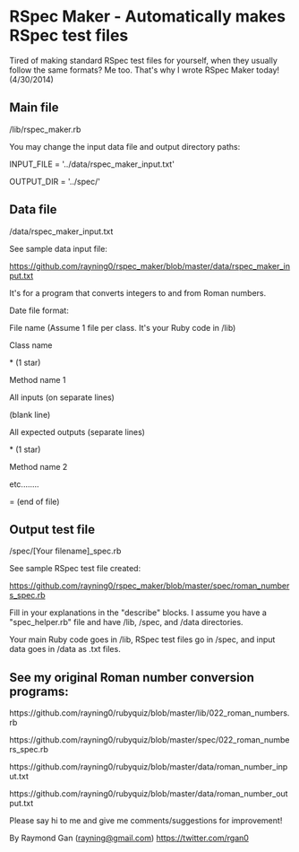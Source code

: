 RSpec Maker - Automatically makes RSpec test files
==================================================

Tired of making standard RSpec test files for yourself, when they usually follow the same formats? Me too. That's why I wrote RSpec Maker today! (4/30/2014)

## Main file

/lib/rspec_maker.rb

You may change the input data file and output directory paths:

<p>INPUT_FILE = '../data/rspec_maker_input.txt'</p>
<p>OUTPUT_DIR = '../spec/'</p>

## Data file

/data/rspec_maker_input.txt

See sample data input file:

https://github.com/rayning0/rspec_maker/blob/master/data/rspec_maker_input.txt

It's for a program that converts integers to and from Roman numbers.

Date file format:

<p>File name (Assume 1 file per class. It's your Ruby code in /lib)</p>
<p>Class name</p>
<p>* (1 star)</p>
<p>Method name 1</p>
<p>All inputs (on separate lines)</p>
<p>(blank line)</p>
<p>All expected outputs (separate lines)</p>
<p>* (1 star)</p>
<p>Method name 2</p>
<p>etc........</p>
<p>= (end of file)</p>

## Output test file

/spec/[Your filename]_spec.rb

See sample RSpec test file created:

https://github.com/rayning0/rspec_maker/blob/master/spec/roman_numbers_spec.rb

Fill in your explanations in the "describe" blocks. I assume you have a "spec_helper.rb" file and have /lib, /spec, and /data directories.

Your main Ruby code goes in /lib, RSpec test files go in /spec, and input data goes in /data as .txt files.

## See my original Roman number conversion programs:

<p>https://github.com/rayning0/rubyquiz/blob/master/lib/022_roman_numbers.rb</p>
<p>https://github.com/rayning0/rubyquiz/blob/master/spec/022_roman_numbers_spec.rb</p>
<p>https://github.com/rayning0/rubyquiz/blob/master/data/roman_number_input.txt</p>
<p>https://github.com/rayning0/rubyquiz/blob/master/data/roman_number_output.txt</p>

Please say hi to me and give me comments/suggestions for improvement!

By Raymond Gan (rayning@gmail.com)
https://twitter.com/rgan0